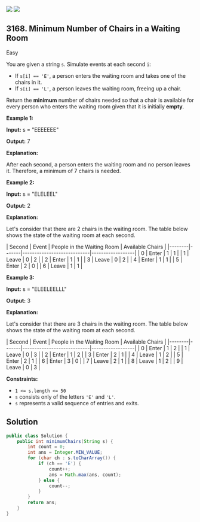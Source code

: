[![](https://img.shields.io/github/stars/javadev/LeetCode-in-Java?label=Stars&style=flat-square)](https://github.com/javadev/LeetCode-in-Java)
[![](https://img.shields.io/github/forks/javadev/LeetCode-in-Java?label=Fork%20me%20on%20GitHub%20&style=flat-square)](https://github.com/javadev/LeetCode-in-Java/fork)

## 3168\. Minimum Number of Chairs in a Waiting Room

Easy

You are given a string `s`. Simulate events at each second `i`:

*   If `s[i] == 'E'`, a person enters the waiting room and takes one of the chairs in it.
*   If `s[i] == 'L'`, a person leaves the waiting room, freeing up a chair.

Return the **minimum** number of chairs needed so that a chair is available for every person who enters the waiting room given that it is initially **empty**.

**Example 1:**

**Input:** s = "EEEEEEE"

**Output:** 7

**Explanation:**

After each second, a person enters the waiting room and no person leaves it. Therefore, a minimum of 7 chairs is needed.

**Example 2:**

**Input:** s = "ELELEEL"

**Output:** 2

**Explanation:**

Let's consider that there are 2 chairs in the waiting room. The table below shows the state of the waiting room at each second.

\| Second \| Event \| People in the Waiting Room \| Available Chairs \|
\|--------\|-------\|----------------------------\|------------------\|
\| 0      \| Enter \| 1                          \| 1                \|
\| 1      \| Leave \| 0                          \| 2                \|
\| 2      \| Enter \| 1                          \| 1                \|
\| 3      \| Leave \| 0                          \| 2                \|
\| 4      \| Enter \| 1                          \| 1                \|
\| 5      \| Enter \| 2                          \| 0                \|
\| 6      \| Leave \| 1                          \| 1                \|

**Example 3:**

**Input:** s = "ELEELEELLL"

**Output:** 3

**Explanation:**

Let's consider that there are 3 chairs in the waiting room. The table below shows the state of the waiting room at each second.

\| Second \| Event \| People in the Waiting Room \| Available Chairs \|
\|--------\|-------\|----------------------------\|------------------\|
\| 0      \| Enter \| 1                          \| 2                \|
\| 1      \| Leave \| 0                          \| 3                \|
\| 2      \| Enter \| 1                          \| 2                \|
\| 3      \| Enter \| 2                          \| 1                \|
\| 4      \| Leave \| 1                          \| 2                \|
\| 5      \| Enter \| 2                          \| 1                \|
\| 6      \| Enter \| 3                          \| 0                \|
\| 7      \| Leave \| 2                          \| 1                \|
\| 8      \| Leave \| 1                          \| 2                \|
\| 9      \| Leave \| 0                          \| 3                \|

**Constraints:**

*   `1 <= s.length <= 50`
*   `s` consists only of the letters `'E'` and `'L'`.
*   `s` represents a valid sequence of entries and exits.

## Solution

```java
public class Solution {
    public int minimumChairs(String s) {
        int count = 0;
        int ans = Integer.MIN_VALUE;
        for (char ch : s.toCharArray()) {
            if (ch == 'E') {
                count++;
                ans = Math.max(ans, count);
            } else {
                count--;
            }
        }
        return ans;
    }
}
```